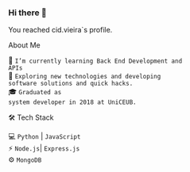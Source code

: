 ### Hi there 👋

You reached cid.vieira`s profile.

About Me

🌱   <code>I’m currently learning Back End Development and APIs</code><br>
🤔   <code>Exploring new technologies and developing software solutions and quick hacks.</code><br>
🎓   <code>Graduated as system developer in 2018 at UniCEUB.</code><br>

🛠 Tech Stack

💻   <code>Python</code> | <code>JavaScript</code><br>
⚡   <code>Node.js</code>| <code>Express.js</code><br>
⚙️   <code>MongoDB</code>


